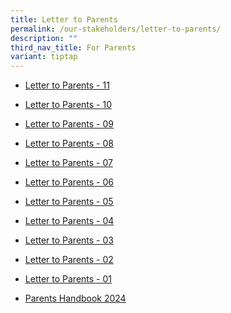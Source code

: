 ```yaml
---
title: Letter to Parents
permalink: /our-stakeholders/letter-to-parents/
description: ""
third_nav_title: For Parents
variant: tiptap
---
```

<p></p>
<ul data-tight="true" class="tight">
<li>
<p><a href="/files/2024 Letter to Parents/PVPS_2024_11.pdf" rel="noopener noreferrer nofollow" target="_blank">Letter to Parents - 11</a>
</p>
</li>
<li>
<p><a href="/files/2024 Letter to Parents/PVPS_2024_10.pdf" rel="noopener noreferrer nofollow" target="_blank">Letter to Parents - 10</a>
</p>
</li>
<li>
<p><a href="/files/2024 Letter to Parents/PVPS_2024_09.pdf" rel="noopener noreferrer nofollow" target="_blank">Letter to Parents - 09</a>
</p>
</li>
<li>
<p><a href="/files/2024 Letter to Parents/PVPS_2024_08.pdf" rel="noopener noreferrer nofollow" target="_blank">Letter to Parents - 08</a>
</p>
</li>
<li>
<p><a href="/files/2024_P1_Assessment_Overview__Term_2_.pdf" rel="noopener noreferrer nofollow" target="_blank"><u>Letter to Parents - 07</u></a>
</p>
</li>
<li>
<p><a href="/files/2024 Letter to Parents/PVPS_2024_06.pdf" rel="noopener noreferrer nofollow" target="_blank">Letter to Parents - 06</a>
</p>
</li>
<li>
<p><a href="/files/2024 Letter to Parents/PVPS_2024_05.pdf" rel="noopener noreferrer nofollow" target="_blank">Letter to Parents - 05</a>
</p>
</li>
<li>
<p><a href="/files/2024 Letter to Parents/PVPS_2024_04.pdf" rel="noopener noreferrer nofollow" target="_blank">Letter to Parents - 04</a>
</p>
</li>
<li>
<p><a href="/files/2024 Letter to Parents/PVPS_2024_03.pdf" rel="noopener noreferrer nofollow" target="_blank">Letter to Parents - 03</a>
</p>
</li>
<li>
<p><a href="/files/Website_PVPS_2024_02.pdf" rel="noopener noreferrer nofollow" target="_blank">Letter to Parents - 02</a>
</p>
</li>
<li>
<p><a href="/files/2024 Letter to Parents/PVPS_2024_01.pdf" rel="noopener noreferrer nofollow" target="_blank">Letter to Parents - 01</a>
</p>
</li>
<li>
<p><a href="/files/2024 Info for Parents/Parents_handbook_2024.pdf" rel="noopener noreferrer nofollow" target="_blank">Parents Handbook 2024</a>
</p>
<p></p>
</li>
</ul>
<p></p>